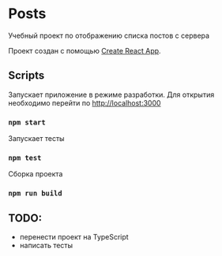 # Posts

Учебный проект по отображению списка постов с сервера

Проект создан с помощью [Create React App](https://github.com/facebook/create-react-app).

## Scripts

Запускает приложение в режиме разработки.
Для открытия необходимо перейти по [http://localhost:3000](http://localhost:3000)

### `npm start`

Запускает тесты

### `npm test`

Сборка проекта

### `npm run build`

## TODO:
- перенести проект на TypeScript
- написать тесты
